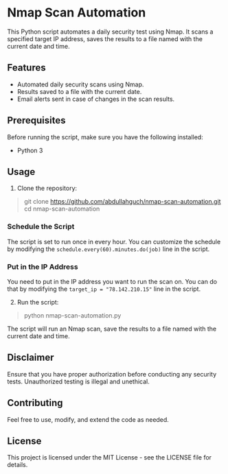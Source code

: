 # Nmap Scan Automation

This Python script automates a daily security test using Nmap. It scans a specified target IP address, saves the results to a file named with the current date and time.

## Features

- Automated daily security scans using Nmap.
- Results saved to a file with the current date.
- Email alerts sent in case of changes in the scan results.

## Prerequisites

Before running the script, make sure you have the following installed:

- Python 3

## Usage

1. Clone the repository:

> git clone https://github.com/abdullahguch/nmap-scan-automation.git
> cd nmap-scan-automation

### Schedule the Script

The script is set to run once in every hour. You can customize the schedule by modifying the `schedule.every(60).minutes.do(job)` line in the script.

### Put in the IP Address

You need to put in the IP address you want to run the scan on. You can do that by modifying the `target_ip = "78.142.210.15"` line in the script.

2. Run the script:

> python nmap-scan-automation.py

The script will run an Nmap scan, save the results to a file named with the current date and time.

## Disclaimer

Ensure that you have proper authorization before conducting any security tests. Unauthorized testing is illegal and unethical.

## Contributing

Feel free to use, modify, and extend the code as needed.

## License

This project is licensed under the MIT License - see the LICENSE file for details.